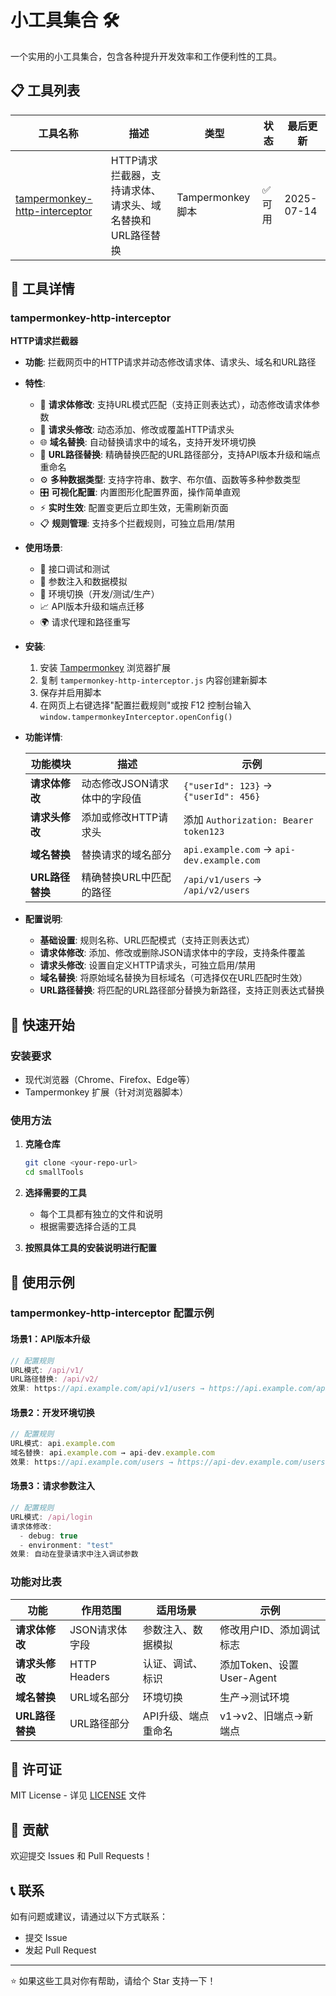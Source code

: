 # 小工具集合 🛠️

一个实用的小工具集合，包含各种提升开发效率和工作便利性的工具。

## 📋 工具列表

| 工具名称 | 描述 | 类型 | 状态 | 最后更新 |
|---------|------|------|------|----------|
| [tampermonkey-http-interceptor](#tampermonkey-http-interceptor) | HTTP请求拦截器，支持请求体、请求头、域名替换和URL路径替换 | Tampermonkey脚本 | ✅ 可用 | 2025-07-14 |

## 🔧 工具详情

### tampermonkey-http-interceptor

**HTTP请求拦截器**

- **功能**: 拦截网页中的HTTP请求并动态修改请求体、请求头、域名和URL路径
- **特性**:
  - 🎯 **请求体修改**: 支持URL模式匹配（支持正则表达式），动态修改请求体参数
  - 📝 **请求头修改**: 动态添加、修改或覆盖HTTP请求头
  - 🌐 **域名替换**: 自动替换请求中的域名，支持开发环境切换
  - 🔄 **URL路径替换**: 精确替换匹配的URL路径部分，支持API版本升级和端点重命名
  - ⚙️ **多种数据类型**: 支持字符串、数字、布尔值、函数等多种参数类型
  - 🎛️ **可视化配置**: 内置图形化配置界面，操作简单直观
  - ⚡ **实时生效**: 配置变更后立即生效，无需刷新页面
  - 📋 **规则管理**: 支持多个拦截规则，可独立启用/禁用
- **使用场景**: 
  - 🐛 接口调试和测试
  - 💉 参数注入和数据模拟
  - 🔄 环境切换（开发/测试/生产）
  - 📈 API版本升级和端点迁移
  - 🌍 请求代理和路径重写
- **安装**: 
  1. 安装 [Tampermonkey](https://www.tampermonkey.net/) 浏览器扩展
  2. 复制 `tampermonkey-http-interceptor.js` 内容创建新脚本
  3. 保存并启用脚本
  4. 在网页上右键选择"配置拦截规则"或按 F12 控制台输入 `window.tampermonkeyInterceptor.openConfig()`

- **功能详情**:
  
  | 功能模块 | 描述 | 示例 |
  |---------|------|------|
  | **请求体修改** | 动态修改JSON请求体中的字段值 | `{"userId": 123}` → `{"userId": 456}` |
  | **请求头修改** | 添加或修改HTTP请求头 | 添加 `Authorization: Bearer token123` |
  | **域名替换** | 替换请求的域名部分 | `api.example.com` → `api-dev.example.com` |
  | **URL路径替换** | 精确替换URL中匹配的路径 | `/api/v1/users` → `/api/v2/users` |

- **配置说明**:
  - **基础设置**: 规则名称、URL匹配模式（支持正则表达式）
  - **请求体修改**: 添加、修改或删除JSON请求体中的字段，支持条件覆盖
  - **请求头修改**: 设置自定义HTTP请求头，可独立启用/禁用
  - **域名替换**: 将原始域名替换为目标域名（可选择仅在URL匹配时生效）
  - **URL路径替换**: 将匹配的URL路径部分替换为新路径，支持正则表达式替换

## 🚀 快速开始

### 安装要求

- 现代浏览器（Chrome、Firefox、Edge等）
- Tampermonkey 扩展（针对浏览器脚本）

### 使用方法

1. **克隆仓库**
   ```bash
   git clone <your-repo-url>
   cd smallTools
   ```

2. **选择需要的工具**
   - 每个工具都有独立的文件和说明
   - 根据需要选择合适的工具

3. **按照具体工具的安装说明进行配置**

## 📖 使用示例

### tampermonkey-http-interceptor 配置示例

#### 场景1：API版本升级
```javascript
// 配置规则
URL模式: /api/v1/
URL路径替换: /api/v2/
效果: https://api.example.com/api/v1/users → https://api.example.com/api/v2/users
```

#### 场景2：开发环境切换
```javascript
// 配置规则  
URL模式: api.example.com
域名替换: api.example.com → api-dev.example.com
效果: https://api.example.com/users → https://api-dev.example.com/users
```

#### 场景3：请求参数注入
```javascript
// 配置规则
URL模式: /api/login
请求体修改: 
  - debug: true
  - environment: "test"
效果: 自动在登录请求中注入调试参数
```

### 功能对比表

| 功能 | 作用范围 | 适用场景 | 示例 |
|------|----------|----------|------|
| **请求体修改** | JSON请求体字段 | 参数注入、数据模拟 | 修改用户ID、添加调试标志 |
| **请求头修改** | HTTP Headers | 认证、调试、标识 | 添加Token、设置User-Agent |
| **域名替换** | URL域名部分 | 环境切换 | 生产→测试环境 |
| **URL路径替换** | URL路径部分 | API升级、端点重命名 | v1→v2、旧端点→新端点 |

## 📄 许可证

MIT License - 详见 [LICENSE](LICENSE) 文件

## 🤝 贡献

欢迎提交 Issues 和 Pull Requests！

## 📞 联系

如有问题或建议，请通过以下方式联系：
- 提交 Issue
- 发起 Pull Request

---

⭐ 如果这些工具对你有帮助，请给个 Star 支持一下！

